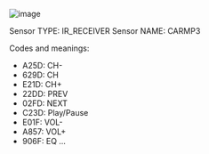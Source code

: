 
![image](http://img.dxcdn.com/productimages/sku_382835_1.jpg)

Sensor TYPE: IR_RECEIVER
Sensor NAME: CARMP3

Codes and meanings:
* A25D: CH-
* 629D: CH
* E21D: CH+
* 22DD: PREV
* 02FD: NEXT
* C23D: Play/Pause
* E01F: VOL-
* A857: VOL+
* 906F: EQ
...
